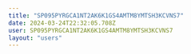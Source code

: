 ```yaml
---
title: "SP095PYRGCA1NT2AK6K1GS4AMTM8YMTSH3KCVNS7"
date: 2024-03-24T22:32:05.708Z
user: SP095PYRGCA1NT2AK6K1GS4AMTM8YMTSH3KCVNS7
layout: "users"
---
```

    